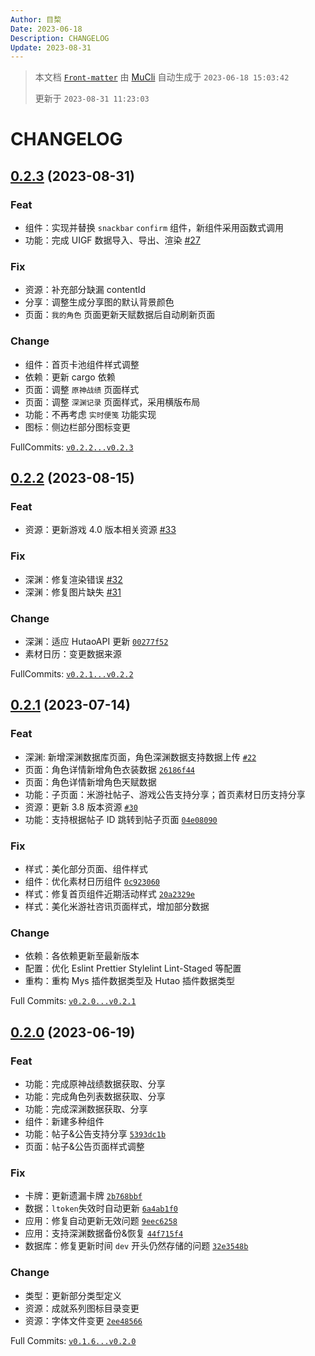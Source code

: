 ```yaml
---
Author: 目棃
Date: 2023-06-18
Description: CHANGELOG
Update: 2023-08-31
---
```


> 本文档 [`Front-matter`](https://github.com/BTMuli/Mucli#FrontMatter) 由 [MuCli](https://github.com/BTMuli/Mucli) 自动生成于 `2023-06-18 15:03:42 `
>
> 更新于 `2023-08-31 11:23:03`

# CHANGELOG

## [0.2.3](https://github.com/BTMuli/Tauri.Genshin/releases/v0.2.3) (2023-08-31)

### Feat

- 组件：实现并替换 `snackbar` `confirm` 组件，新组件采用函数式调用
- 功能：完成 UIGF 数据导入、导出、渲染 [#27](https://github.com/BTMuli/Tauri.Genshin/issues/27)

### Fix

- 资源：补充部分缺漏 contentId
- 分享：调整生成分享图的默认背景颜色
- 页面：`我的角色` 页面更新天赋数据后自动刷新页面

### Change

- 组件：首页卡池组件样式调整
- 依赖：更新 cargo 依赖
- 页面：调整 `原神战绩` 页面样式
- 页面：调整 `深渊记录` 页面样式，采用横版布局
- 功能：不再考虑 `实时便笺` 功能实现
- 图标：侧边栏部分图标变更

FullCommits: [`v0.2.2...v0.2.3`](https://github.com/BTMuli/Tauri.Genshin/compare/v0.2.2...v0.2.3)

## [0.2.2](https://github.com/BTMuli/Tauri.Genshin/releases/v0.2.2) (2023-08-15)

### Feat

- 资源：更新游戏 4.0 版本相关资源 [#33](https://github.com/BTMuli/Tauri.Genshin/issues/33)

### Fix

- 深渊：修复渲染错误 [#32](https://github.com/BTMuli/Tauri.Genshin/issues/32)
- 深渊：修复图片缺失 [#31](https://github.com/BTMuli/Tauri.Genshin/issues/31)

### Change

- 深渊：适应 HutaoAPI 更新 [`00277f52`](https://github.com/BTMuli/Tauri.Genshin/commit/00277f52)
- 素材日历：变更数据来源

FullCommits: [`v0.2.1...v0.2.2`](https://github.com/BTMuli/Tauri.Genshin/compare/v0.2.1...v0.2.2)

## [0.2.1](https://github.com/BTMuli/Tauri.Genshin/releases/v0.2.1) (2023-07-14)

### Feat

- 深渊: 新增深渊数据库页面，角色深渊数据支持数据上传 [`#22`](https://github.com/BTMuli/Tauri.Genshin/issues/22)
- 页面：角色详情新增角色衣装数据 [`26186f44`](https://github.com/BTMuli/Tauri.Genshin/commit/26186f44)
- 页面：角色详情新增角色天赋数据
- 功能：子页面：米游社帖子、游戏公告支持分享；首页素材日历支持分享
- 资源：更新 3.8 版本资源 [`#30`](https://github.com/BTMuli/Tauri.Genshin/issues/30)
- 功能：支持根据帖子 ID 跳转到帖子页面 [`04e08090`](https://github.com/BTMuli/Tauri.Genshin/commit/04e08090)

### Fix

- 样式：美化部分页面、组件样式
- 组件：优化素材日历组件 [`0c923060`](https://github.com/BTMuli/Tauri.Genshin/commit/0c923060)
- 样式：修复首页组件近期活动样式 [`20a2329e`](https://github.com/BTMuli/Tauri.Genshin/commit/20a2329e)
- 样式：美化米游社咨讯页面样式，增加部分数据

### Change

- 依赖：各依赖更新至最新版本
- 配置：优化 Eslint Prettier Stylelint Lint-Staged 等配置
- 重构：重构 Mys 插件数据类型及 Hutao 插件数据类型

Full Commits: [`v0.2.0...v0.2.1`](https://github.com/BTMuli/Tauri.Genshin/compare/v0.2.0...v0.2.1)

## [0.2.0](https://github.com/BTMuli/Tauri.Genshin/releases/v0.2.0) (2023-06-19)

### Feat

- 功能：完成原神战绩数据获取、分享
- 功能：完成角色列表数据获取、分享
- 功能：完成深渊数据获取、分享
- 组件：新建多种组件
- 功能：帖子&公告支持分享 [`5393dc1b`](https://github.com/BTMuli/Tauri.Genshin/commit/5393dc1b)
- 页面：帖子&公告页面样式调整

### Fix

- 卡牌：更新遗漏卡牌 [`2b768bbf`](https://github.com/BTMuli/Tauri.Genshin/commit/2b768bbf)
- 数据：`ltoken`失效时自动更新 [`6a4ab1f0`](https://github.com/BTMuli/Tauri.Genshin/commit/6a4ab1f0)
- 应用：修复自动更新无效问题 [`9eec6258`](https://github.com/BTMuli/Tauri.Genshin/commit/9eec6258)
- 应用：支持深渊数据备份&恢复 [`44f715f4`](https://github.com/BTMuli/Tauri.Genshin/commit/44f715f4)
- 数据库：修复更新时间 `dev` 开头仍然存储的问题 [`32e3548b`](https://github.com/BTMuli/Tauri.Genshin/commit/32e3548b)

### Change

- 类型：更新部分类型定义
- 资源：成就系列图标目录变更
- 资源：字体文件变更 [`2ee48566`](https://github.com/BTMuli/Tauri.Genshin/commit/2ee48566)

Full Commits: [`v0.1.6...v0.2.0`](https://github.com/BTMuli/Tauri.Genshin/compare/v0.1.6...v0.2.0)
